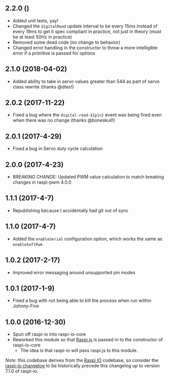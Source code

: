 ## 2.2.0 ()

- Added unit tests, yay!
- Changed the `digitalRead` update interval to be every 15ms instead of every 19ms to get it spec compliant in practice, not just in theory (must be at least 50Hz in practice)
- Removed some dead code (no change to behavior)
- Changed error handling in the constructor to throw a more intelligible error if a primitive is passed for options

## 2.1.0 (2018-04-02)

- Added ability to take in servo values greater than 544 as part of servo class rewrite (thanks @dtex!)

## 2.0.2 (2017-11-22)

- Fixed a bug where the `digital-read-${pin}` event was being fired even when there was no change (thanks @boneskull!)

## 2.0.1 (2017-4-29)

- Fixed a bug in Servo duty cycle calculation

## 2.0.0 (2017-4-23)

- BREAKING CHANGE: Updated PWM value calculation to match breaking changes in raspi-pwm 4.0.0

## 1.1.1 (2017-4-7)

- Republishing because I accidentally had git out of sync

## 1.1.0 (2017-4-7)

- Added the `enableSerial` configuration option, which works the same as `enableSoftPwm`

## 1.0.2 (2017-2-17)

- Improved error messaging around unsupported pin modes

## 1.0.1 (2017-1-9)

- Fixed a bug with not being able to kill the process when run within Johnny-Five

## 1.0.0 (2016-12-30)

- Spun off raspi-io into raspi-io-core
- Reworked this module so that [Raspi.js](https://github.com/nebrius/raspi) is passed in to the constructor of raspi-io-core
  - The idea is that raspi-io will pass raspi.js to this module.

_Note:_ this codebase derives from the [Raspi IO](https://github.com/nebrius/raspi-io) codebase, so consider the [raspi-io changelog](https://github.com/nebrius/raspi-io/blob/master/CHANGELOG.md) to be historically precede this changelog up to version 7.1.0 of raspi-io.
